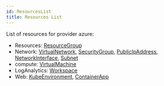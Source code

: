 ```yaml
---
id: ResourcesList
title: Resources List
---
```

List of resources for provider azure:

* Resources: 
[ResourceGroup](./resources/Resources/ResourceGroup.md)
* Network: 
[VirtualNetwork](./resources/Network/VirtualNetwork.md), [SecurityGroup](./resources/Network/SecurityGroup.md), [PublicIpAddress](./resources/Network/PublicIpAddress.md), [NetworkInterface](./resources/Network/NetworkInterface.md), [Subnet](./resources/Network/Subnet.md)
* compute: 
[VirtualMachine](./resources/compute/VirtualMachine.md)
* LogAnalytics: 
[Workspace](./resources/LogAnalytics/Workspace.md)
* Web: 
[KubeEnvironment](./resources/Web/KubeEnvironment.md), [ContainerApp](./resources/Web/ContainerApp.md)